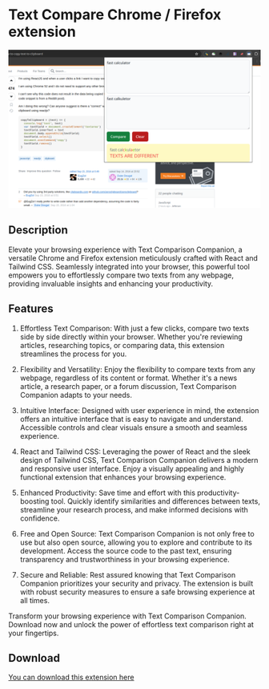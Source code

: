 # Text Compare Chrome / Firefox extension

![Popup image](images/popup.png "Popup image")

## Description

Elevate your browsing experience with Text Comparison Companion, a versatile Chrome and Firefox extension meticulously crafted with React and Tailwind CSS. Seamlessly integrated into your browser, this powerful tool empowers you to effortlessly compare two texts from any webpage, providing invaluable insights and enhancing your productivity.

## Features

1. Effortless Text Comparison: With just a few clicks, compare two texts side by side directly within your browser. Whether you're reviewing articles, researching topics, or comparing data, this extension streamlines the process for you.

2. Flexibility and Versatility: Enjoy the flexibility to compare texts from any webpage, regardless of its content or format. Whether it's a news article, a research paper, or a forum discussion, Text Comparison Companion adapts to your needs.

3. Intuitive Interface: Designed with user experience in mind, the extension offers an intuitive interface that is easy to navigate and understand. Accessible controls and clear visuals ensure a smooth and seamless experience.

4. React and Tailwind CSS: Leveraging the power of React and the sleek design of Tailwind CSS, Text Comparison Companion delivers a modern and responsive user interface. Enjoy a visually appealing and highly functional extension that enhances your browsing experience.

5. Enhanced Productivity: Save time and effort with this productivity-boosting tool. Quickly identify similarities and differences between texts, streamline your research process, and make informed decisions with confidence.

6. Free and Open Source: Text Comparison Companion is not only free to use but also open source, allowing you to explore and contribute to its development. Access the source code to the past text, ensuring transparency and trustworthiness in your browsing experience.

7. Secure and Reliable: Rest assured knowing that Text Comparison Companion prioritizes your security and privacy. The extension is built with robust security measures to ensure a safe browsing experience at all times.

Transform your browsing experience with Text Comparison Companion. Download now and unlock the power of effortless text comparison right at your fingertips.

## Download

[You can download this extension here](https://chromewebstore.google.com/detail/ofnnoijleohfbahefkogohahdnjodaff)
